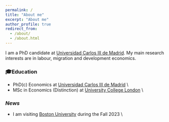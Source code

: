 ```yaml
---
permalink: /
title: "About me"
excerpt: "About me"
author_profile: true
redirect_from: 
  - /about/
  - /about.html
---
```

I am a PhD candidate at [Universidad Carlos III de Madrid](https://economics.uc3m.es). 
My main research interests are in labour, migration and development economics.

### 🎓Education
- PhD(c) Economics at [Universidad Carlos III de Madrid](https://economics.uc3m.es) \
- MSc in Economics (Distinction) at [University College London](https://www.ucl.ac.uk/economics/ucl-department-economics) \

### *News*
- I am visiting [Boston University](https://www.bu.edu/econ/) during the Fall 2023 \

